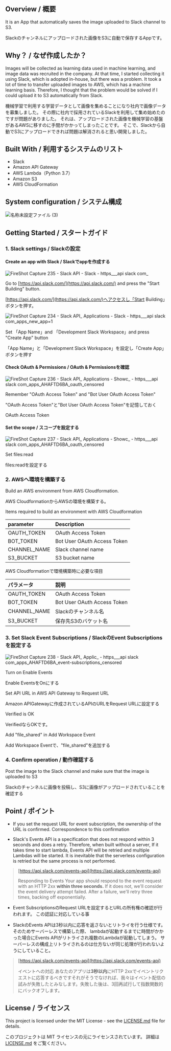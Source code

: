 ## Overview / 概要

It is an App that automatically saves the image uploaded to Slack channel to S3.

Slackのチャンネルにアップロードされた画像をS3に自動で保存するAppです。

## Why？ / なぜ作成したか？

Images will be collected as learning data used in machine learning, and image data was recruited in the company.
At that time, I started collecting it using Slack, which is adopted in-house, but there was a problem.
It took a lot of time to transfer uploaded images to AWS, which has a machine learning basis.
Therefore, I thought that the problem would be solved if I could upload it to S3 automatically from Slack.

機械学習で利用する学習データとして画像を集めることになり社内で画像データを募集しました。
その際に社内で採用されているSlackを利用して集め始めたのですが問題がありました。
それは、アップロードされた画像を機械学習の基盤があるAWSに移すのに手間がかかってしまったことです。
そこで、Slackから自動でS3にアップロードできれば問題は解消されると思い開発しました。

## Built With / 利用するシステムのリスト

 * Slack
 * Amazon API Gateway
 * AWS Lambda（Python 3.7）
 * Amazon S3
 * AWS CloudFormation
 
## System configuration / システム構成

![名称未設定ファイル (3)](https://user-images.githubusercontent.com/11880332/55383835-1e014100-5564-11e9-9cb5-a01e71893901.png)

## Getting Started / スタートガイド

### 1. Slack settings / Slackの設定

#### Create an app with Slack / Slackでappを作成する 

![FireShot Capture 235 - Slack API - Slack - https___api slack com_](https://user-images.githubusercontent.com/11880332/55311853-fd22e800-549e-11e9-9e6f-0e761dda23e4.png)

Go to [https://api.slack.com/](https://api.slack.com/) and press the "Start Building" button.

[https://api.slack.com/](https://api.slack.com/)へアクセスし「Start Building」ボタンを押す。

![FireShot Capture 234 - Slack API_ Applications - Slack - https___api slack com_apps_new_app=1](https://user-images.githubusercontent.com/11880332/55311888-22175b00-549f-11e9-916d-26aaf54da013.png)

Set 「App Name」and 「Development Slack Workspace」and press "Create App" button

「App Name」と「Development Slack Workspace」を設定し「Create App」ボタンを押す

#### Check OAuth & Permissions / OAuth & Permissionsを確認

![FireShot Capture 236 - Slack API_ Applications - Showc_ - https___api slack com_apps_AHAFTD6BA_oauth_censored](https://user-images.githubusercontent.com/11880332/55373833-63604700-5541-11e9-9171-2ce16a834e8f.jpg)

Remember "OAuth Access Token" and "Bot User OAuth Access Token"

"OAuth Access Token"と"Bot User OAuth Access Token"を記憶しておく

OAuth Access Token
#### Set the scope / スコープを設定する

![FireShot Capture 237 - Slack API_ Applications - Showc_ - https___api slack com_apps_AHAFTD6BA_oauth_censored](https://user-images.githubusercontent.com/11880332/55373925-bb974900-5541-11e9-8ff8-a5804fd9cf87.jpg)

Set files:read

files:readを設定する

### 2. AWSへ環境を構築する

Build an AWS environment from AWS Cloudformation.

AWS CloudformationからAWSの環境を構築する。

Items required to build an environment with AWS Cloudformation

| parameter | Description |
|:-----------|:------------|
| OAUTH_TOKEN       | OAuth Access Token |
| BOT_TOKEN     | Bot User OAuth Access Token |
| CHANNEL_NAME       | Slack channel name |
| S3_BUCKET         | S3 bucket name |

AWS Cloudformationで環境構築時に必要な項目

| パラメータ | 説明 |
|:-----------|:------------|
| OAUTH_TOKEN       | OAuth Access Token |
| BOT_TOKEN     | Bot User OAuth Access Token |
| CHANNEL_NAME       | Slackのチャンネル名 |
| S3_BUCKET         | 保存先S3のバケット名 |

### 3. Set Slack Event Subscriptions / SlackのEvent Subscriptionsを設定する

![FireShot Capture 238 - Slack API_ Applic_ - https___api slack com_apps_AHAFTD6BA_event-subscriptions_censored](https://user-images.githubusercontent.com/11880332/55373867-7ffc7f00-5541-11e9-953d-7cd5e4457cfd.jpg)

Turn on Enable Events

Enable EventsをOnにする

Set API URL in AWS API Gateway to Request URL

Amazon APIGatewayに作成されているAPIのURLをRequest URLに設定する

Verified is OK

VerifiedならOKです。

Add "file_shared" in Add Workspace Event

Add Workspace Eventで、"file_shared"を追加する

### 4. Confirm operation / 動作確認する

Post the image to the Slack channel and make sure that the image is uploaded to S3

Slackのチャンネルに画像を投稿し、S3に画像がアップロードされていることを確認する

## Point / ポイント

 * If you set the request URL for event subscription, the ownership of the URL is confirmed.
Correspondence to this confirmation

 * Slack's Events API is a specification that does not respond within 3 seconds and does a retry. Therefore, when built without a server,
If it takes time to start lambda, Events API will be retried and multiple Lambdas will be started.
It is inevitable that the serverless configuration is retried but the same process is not performed.

>  [https://api.slack.com/events-api](https://api.slack.com/events-api) 
> 
> Responding to Events
> Your app should respond to the event request with an HTTP 2xx **within three seconds.** If it does not, we'll consider the event delivery attempt failed. After a failure, we'll retry three times, backing off exponentially.

 * Event SubscriptionsのRequest URLを設定するとURLの所有権の確認が行われます。
この認証に対応している事

 * SlackのEvents APIは3秒以内に応答を返さないとリトライを行う仕様です。そのためサーバーレスで構築した際、
lambdaが起動するまでに時間がかかった場合にEvents APIがリトライされ複数のLambdaが起動してしまう。
サーバーレスの構成上リトライされるのは仕方ないが同じ処理が行われないようにしていること。

>  [https://api.slack.com/events-api](https://api.slack.com/events-api) 
> 
> イベントへの対応
> あなたのアプリは**3秒以内**にHTTP 2xxでイベントリクエストに応答するべきですそれがそうでなければ、我々はイベント配信の試みが失敗したとみなします。失敗した後は、3回再試行して指数関数的にバックオフします。


## License / ライセンス

This project is licensed under the MIT License - see the [LICENSE.md](https://github.com/tomonoriminegishi/slack-upload-image-to-s3/blob/master/LICENSE) file for details.

このプロジェクトは MIT ライセンスの元にライセンスされています。 詳細は [LICENSE.md](https://github.com/tomonoriminegishi/slack-upload-image-to-s3/blob/master/LICENSE) をご覧ください。
